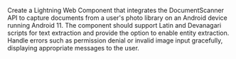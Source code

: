 Create a Lightning Web Component that integrates the DocumentScanner API to capture documents from a user's photo library on an Android device running Android 11. The component should support Latin and Devanagari scripts for text extraction and provide the option to enable entity extraction. Handle errors such as permission denial or invalid image input gracefully, displaying appropriate messages to the user.
